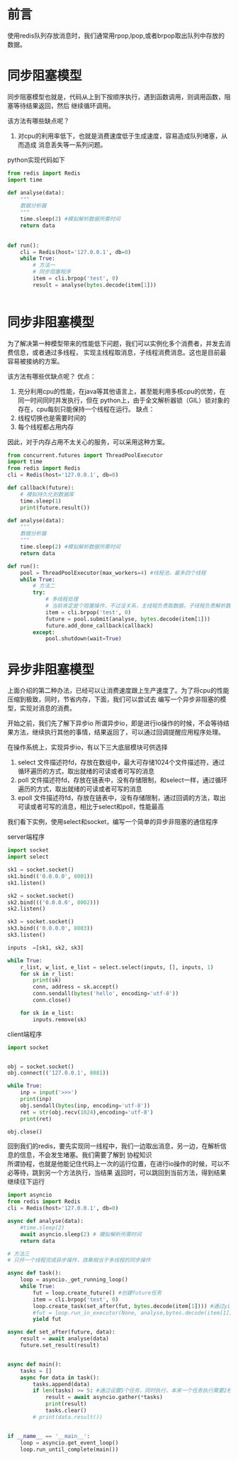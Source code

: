 # 前言  
使用redis队列存放消息时，我们通常用rpop,lpop,或者brpop取出队列中存放的数据。  


# 同步阻塞模型
同步阻塞模型也就是，代码从上到下按顺序执行，遇到函数调用，则调用函数，阻塞等待结果返回，然后
继续循环调用。  

该方法有哪些缺点呢？
1. 对cpu的利用率低下，也就是消费速度低于生成速度，容易造成队列堵塞，从而造成
消息丢失等一系列问题。

python实现代码如下  
```python
from redis import Redis
import time

def analyse(data):
    """
    数据分析器
    """
    time.sleep(2) #模拟解析数据所需时间
    return data
    
    
def run():
    cli = Redis(host='127.0.0.1', db=0)
    while True:
        # 方法一
        # 同步阻塞程序
        item = cli.brpop('test', 0)
        result = analyse(bytes.decode(item[1]))
       
```

# 同步非阻塞模型  
为了解决第一种模型带来的性能低下问题，我们可以实例化多个消费者，并发去消费信息，或者通过多线程，
实现主线程取消息，子线程消费消息。这也是目前最容易被接纳的方案。  

该方法有哪些优缺点呢？
优点：
1. 充分利用cpu的性能，在java等其他语言上，甚至能利用多核cpu的优势，在同一时间同时并发执行，但在
python上，由于全文解析器锁（GIL）锁对象的存在，cpu每刻只能保持一个线程在运行。
缺点：  
1. 线程切换也是需要时间的
2. 每个线程都占用内存    

因此，对于内存占用不太关心的服务，可以采用这种方案。 

```python
from concurrent.futures import ThreadPoolExecutor
import time
from redis import Redis
cli = Redis(host='127.0.0.1', db=0)

def callback(future):
    # 模拟持久化到数据库
    time.sleep(1)
    print(future.result())

def analyse(data):
    """
    数据分析器
    """
    time.sleep(2) #模拟解析数据所需时间
    return data

def run():
    pool = ThreadPoolExecutor(max_workers=4) #线程池，最多四个线程
    while True:
        # 方法二
        try:
            # 多线程处理
            # 当前肯定是个阻塞操作，不过没关系，主线程负责取数据，子线程负责解析数据，添加回调完成写入数据库
            item = cli.brpop('test', 0)
            future = pool.submit(analyse, bytes.decode(item[1]))
            future.add_done_callback(callback)
        except:
            pool.shutdown(wait=True)
```

# 异步非阻塞模型  
上面介绍的第二种办法，已经可以让消费速度跟上生产速度了。为了将cpu的性能压缩到极致，同时，节省内存，下面，我们可以尝试去
编写一个异步非阻塞的模型，实现对消息的消费。 

开始之前，我们先了解下异步io
所谓异步io，即是进行io操作的时候，不会等待结果方法，继续执行其他的事情，结果返回了，可以通过回调提醒应用程序处理。    

在操作系统上，实现异步io，有以下三大底层模块可供选择  
1. select  文件描述符fd，存放在数组中，最大可存储1024个文件描述符，通过循环遍历的方式，取出就绪的可读或者可写的消息
2. poll  文件描述符fd，存放在链表中，没有存储限制，和select一样，通过循环遍历的方式，取出就绪的可读或者可写的消息
3. epoll  文件描述符fd，存放在链表中，没有存储限制，通过回调的方法，取出可读或者可写的消息，相比于select和poll，性能最高

我们看下实例，使用select和socket，编写一个简单的异步非阻塞的通信程序  


server端程序
```python
import socket
import select

sk1 = socket.socket()
sk1.bind(('0.0.0.0', 8001))
sk1.listen()

sk2 = socket.socket()
sk2.bind((('0.0.0.0', 8002)))
sk2.listen()

sk3 = socket.socket()
sk3.bind(('0.0.0.0', 8003))
sk3.listen()

inputs  =[sk1, sk2, sk3]

while True:
    r_list, w_list, e_list = select.select(inputs, [], inputs, 1)
    for sk in r_list:
        print(sk)
        conn, address = sk.accept()
        conn.sendall(bytes('hello', encoding='utf-8'))
        conn.close()

    for sk in e_list:
        inputs.remove(sk)

```

client端程序  
```python
import socket


obj = socket.socket()
obj.connect(('127.0.0.1', 8081))

while True:
    inp = input('>>>')
    print(inp)
    obj.sendall(bytes(inp, encoding='utf-8'))
    ret = str(obj.recv(1024),encoding='utf-8')
    print(ret)

obj.close()
```

回到我们的redis，要先实现同一线程中，我们一边取出消息，另一边，在解析信息的信息，不会发生堵塞。我们需要了解到
协程知识   
所谓协程，也就是他能记住代码上一次的运行位置，在进行io操作的时候，可以不必等待，跳到另一个方法执行，当结果
返回时，可以跳回到当前方法，得到结果继续往下运行  

```python
import asyncio
from redis import Redis
cli = Redis(host='127.0.0.1', db=0)

async def analyse(data):
    #time.sleep(2)
    await asyncio.sleep(2) # 模拟解析所需时间
    return data

# 方法三
# 只开一个线程完成异步操作，效果相当于多线程的同步操作

async def task():
    loop = asyncio._get_running_loop()
    while True:
        fut = loop.create_future() #创建future任务
        item = cli.brpop('test', 0)
        loop.create_task(set_after(fut, bytes.decode(item[1]))) #通过yield返回
        #fut = loop.run_in_executor(None, analyse,bytes.decode(item[1]) ) # 底层实际是通过多线程处理
        yield fut

async def set_after(future, data):
    result = await analyse(data)
    future.set_result(result)


async def main():
    tasks = []
    async for data in task():
        tasks.append(data)
        if len(tasks) >= 5: #通过设置5个任务，同时执行，本来一个任务执行需要2秒，5个任务同时执行，理论上也需要2秒
            result = await asyncio.gather(*tasks)
            print(result)
            tasks.clear()
        # print(data.result())


if __name__ == '__main__':
    loop = asyncio.get_event_loop()
    loop.run_until_complete(main())
```




























